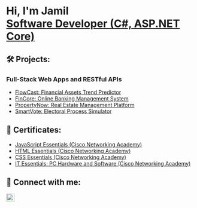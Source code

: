 <h1>Hi, I'm Jamil <br/><a href="https://github.com/Jam1ll">Software Developer (C#, ASP.NET Core)</a>

<h2>🛠️ Projects:</h2>

<h3>Full-Stack Web Apps and RESTful APIs</h3>
  
  - [FlowCast: Financial Assets Trend Predictor](https://github.com/Jam1ll/FlowCast)
  - [FinCore: Online Banking Management System](https://github.com/Jam1ll/FinCore)
  - [PropertyNow: Real Estate Management Platform](https://github.com/Jam1ll/PropertyNow)
  - [SmartVote: Electoral Process Simulator](https://github.com/Jam1ll/SmartVote)
    
<h2>📑 Certificates:</h2>

  - [JavaScript Essentials (Cisco Networking Academy)](https://drive.google.com/file/d/1Ymsjx479kaVZd9_jI-eZcJvYLw24htXN/view?usp=sharing)
  - [HTML Essentials (Cisco Networking Academy)](https://drive.google.com/file/d/1Ymsjx479kaVZd9_jI-eZcJvYLw24htXN/view?usp=sharing)
  - [CSS Essentials (Cisco Networking Academy)](https://drive.google.com/file/d/1Ymsjx479kaVZd9_jI-eZcJvYLw24htXN/view?usp=sharing)
  - [IT Essentials: PC Hardware and Software (Cisco Networking Academy)](https://drive.google.com/drive/folders/1exqju6KJcMm3b8oClr-av5XrOOF3-Gn4?usp=sharing)

<h2>📱 Connect with me:</h2>

[<img align="left" alt="Jamil | LinkedIn" width="22px" src="https://cdn.jsdelivr.net/npm/simple-icons@v3/icons/linkedin.svg" />][linkedin]

[linkedin]: https://linkedin.com/in/jamil-guzman
